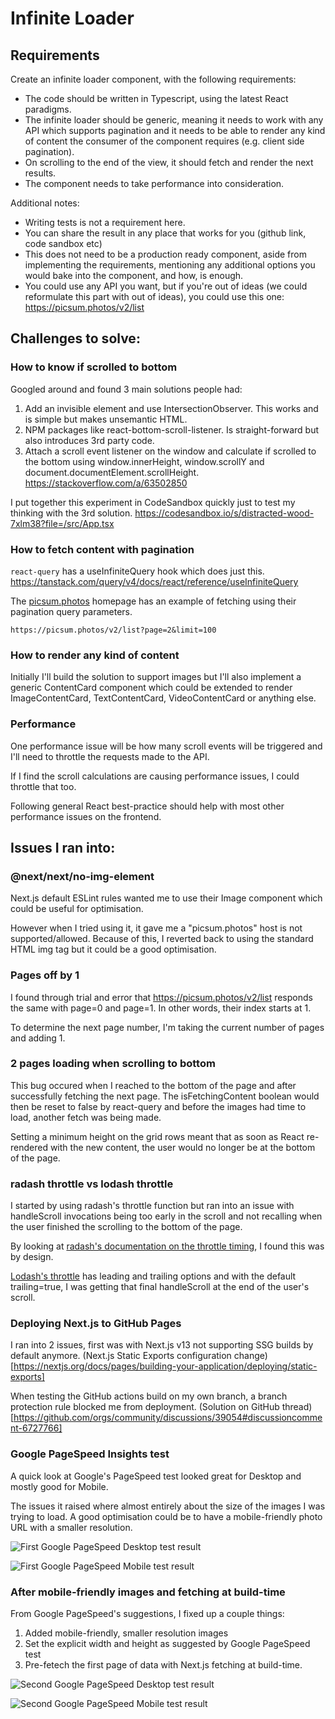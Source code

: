 # Infinite Loader

## Requirements

Create an infinite loader component, with the following requirements:

- The code should be written in Typescript, using the latest React paradigms.
- The infinite loader should be generic, meaning it needs to work with any API which supports pagination and it needs to be able to render any kind of content the consumer of the component requires (e.g. client side pagination).
- On scrolling to the end of the view, it should fetch and render the next results.
- The component needs to take performance into consideration.

Additional notes:

- Writing tests is not a requirement here.
- You can share the result in any place that works for you (github link, code sandbox etc)
- This does not need to be a production ready component, aside from implementing the requirements, mentioning any additional options you would bake into the component, and how, is enough.
- You could use any API you want, but if you're out of ideas (we could reformulate this part with out of ideas), you could use this one: https://picsum.photos/v2/list

## Challenges to solve:

### How to know if scrolled to bottom

Googled around and found 3 main solutions people had:

1. Add an invisible element and use IntersectionObserver. This works and is simple but makes unsemantic HTML.
2. NPM packages like react-bottom-scroll-listener. Is straight-forward but also introduces 3rd party code.
3. Attach a scroll event listener on the window and calculate if scrolled to the bottom using window.innerHeight, window.scrollY and document.documentElement.scrollHeight. https://stackoverflow.com/a/63502850

I put together this experiment in CodeSandbox quickly just to test my thinking with the 3rd solution.
https://codesandbox.io/s/distracted-wood-7xlm38?file=/src/App.tsx

### How to fetch content with pagination

`react-query` has a useInfiniteQuery hook which does just this.
https://tanstack.com/query/v4/docs/react/reference/useInfiniteQuery

The [picsum.photos](https://picsum.photos/) homepage has an example of fetching using their pagination query parameters.

```
https://picsum.photos/v2/list?page=2&limit=100
```

### How to render any kind of content

Initially I'll build the solution to support images but I'll also implement a generic ContentCard component which could be extended to render ImageContentCard, TextContentCard, VideoContentCard or anything else.

### Performance

One performance issue will be how many scroll events will be triggered and I'll need to throttle the requests made to the API.

If I find the scroll calculations are causing performance issues, I could throttle that too.

Following general React best-practice should help with most other performance issues on the frontend.

## Issues I ran into:

### @next/next/no-img-element

Next.js default ESLint rules wanted me to use their Image component which could be useful for optimisation.

However when I tried using it, it gave me a "picsum.photos" host is not supported/allowed.
Because of this, I reverted back to using the standard HTML img tag but it could be a good optimisation.

### Pages off by 1

I found through trial and error that https://picsum.photos/v2/list responds the same with page=0 and page=1. In other words, their index starts at 1.

To determine the next page number, I'm taking the current number of pages and adding 1.

### 2 pages loading when scrolling to bottom

This bug occured when I reached to the bottom of the page and after successfully fetching the next page.
The isFetchingContent boolean would then be reset to false by react-query and before the images had time to load, another fetch was being made.

Setting a minimum height on the grid rows meant that as soon as React re-rendered with the new content, the user would no longer be at the bottom of the page.

### radash throttle vs lodash throttle

I started by using radash's throttle function but ran into an issue with handleScroll invocations being too early in the scroll and not recalling when the user finished the scrolling to the bottom of the page.

By looking at [radash's documentation on the throttle timing](https://radash-docs.vercel.app/docs/curry/throttle#timing), I found this was by design.

[Lodash's throttle](https://radash-docs.vercel.app/docs/curry/throttle#timing) has leading and trailing options and with the default trailing=true, I was getting that final handleScroll at the end of the user's scroll.

### Deploying Next.js to GitHub Pages

I ran into 2 issues, first was with Next.js v13 not supporting SSG builds by default anymore.
(Next.js Static Exports configuration change)[https://nextjs.org/docs/pages/building-your-application/deploying/static-exports]

When testing the GitHub actions build on my own branch, a branch protection rule blocked me from deployment.
(Solution on GitHub thread)[https://github.com/orgs/community/discussions/39054#discussioncomment-6727766]

### Google PageSpeed Insights test

A quick look at Google's PageSpeed test looked great for Desktop and mostly good for Mobile.

The issues it raised where almost entirely about the size of the images I was trying to load. A good optimisation could be to have a mobile-friendly photo URL with a smaller resolution.

![First Google PageSpeed Desktop test result](/readme-images/page-speed-desktop-before.png "Google PageSpeed Desktop test result")

![First Google PageSpeed Mobile test result](/readme-images/page-speed-mobile-before.png "Google PageSpeed Mobile test result")

### After mobile-friendly images and fetching at build-time

From Google PageSpeed's suggestions, I fixed up a couple things:

1. Added mobile-friendly, smaller resolution images
2. Set the explicit width and height as suggested by Google PageSpeed test
3. Pre-fetech the first page of data with Next.js fetching at build-time.

![Second Google PageSpeed Desktop test result](/readme-images/page-speed-desktop-after.png "Google PageSpeed Desktop test result")

![Second Google PageSpeed Mobile test result](/readme-images/page-speed-mobile-after.png "Google PageSpeed Mobile test result")
